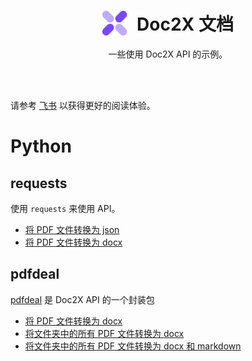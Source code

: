 
<div align="center">

<h1 align="center" style="display: flex; align-items: center; justify-content: center;">
  <img src="doc2x.svg" width="40" style="margin-right: 15px;">
  <span>Doc2X 文档</span>
</h1>

一些使用 Doc2X API 的示例。

</div>

</br>
</br>

请参考 [飞书](https://noedgeai.feishu.cn/wiki/Q8QIw3PT7i4QghkhPoecsmSCnG1) 以获得更好的阅读体验。

# Python

## requests
使用 `requests` 来使用 API。
- [将 PDF 文件转换为 json](Python/requests/pdf.py)
- [将 PDF 文件转换为 docx](Python/requests/pdf2file.py)

## pdfdeal

[pdfdeal](https://github.com/Menghuan1918/pdfdeal) 是 Doc2X API 的一个封装包
- [将 PDF 文件转换为 docx](Python/pdfdeal/convert_single_pdf.py)
- [将文件夹中的所有 PDF 文件转换为 docx](Python/pdfdeal/convert_folder_pdfs.py)
- [将文件夹中的所有 PDF 文件转换为 docx 和 markdown](Python/pdfdeal/convert_pdfs_multiple_types.py)
